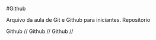 #Github

Arquivo da aula de Git e Github para iniciantes.
Repositorio

Github // Github // Github //
